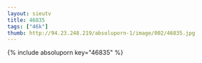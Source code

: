 ```yaml
--- 
layout: sieutv
title: 46835
tags: ["46k"]
thumb: http://94.23.248.219/absoluporn-1/image/002/46835.jpg
---
```

{% include absoluporn key="46835" %} 
